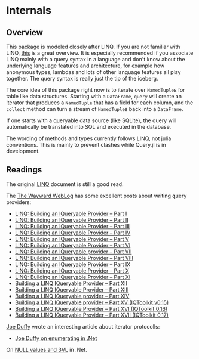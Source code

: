 # Internals

## Overview

This package is modeled closely after LINQ. If you are not familiar with LINQ, [this](https://msdn.microsoft.com/en-us/library/bb308959.aspx) is a great overview. It is especially recommended if you associate LINQ mainly with a query syntax in a language and don't know about the underlying language features and architecture, for example how anonymous types, lambdas and lots of other language features all play together. The query syntax is really just the tip of the iceberg.

The core idea of this package right now is to iterate over `NamedTuple`s for table like data structures. Starting with a `DataFrame`, `query` will create an iterator that produces a `NamedTuple` that has a field for each column, and the `collect` method can turn a stream of `NamedTuple`s back into a `DataFrame`.

If one starts with a queryable data source (like SQLite), the query will automatically be translated into SQL and executed in the database.

The wording of methods and types currently follows LINQ, not julia conventions. This is mainly to prevent clashes while Query.jl is in development.

## Readings

The original [LINQ](https://msdn.microsoft.com/en-us/library/bb308959.aspx) document is still a good read.

The [The Wayward WebLog](https://blogs.msdn.microsoft.com/mattwar/) has some excellent posts about writing query providers:

- [LINQ: Building an IQueryable Provider – Part I](https://blogs.msdn.microsoft.com/mattwar/2007/07/30/linq-building-an-iqueryable-provider-part-i/)
- [LINQ: Building an IQueryable Provider – Part II](https://blogs.msdn.microsoft.com/mattwar/2007/07/31/linq-building-an-iqueryable-provider-part-ii/)
- [LINQ: Building an IQueryable Provider – Part III](https://blogs.msdn.microsoft.com/mattwar/2007/08/01/linq-building-an-iqueryable-provider-part-iii/)
- [LINQ: Building an IQueryable Provider – Part IV](https://blogs.msdn.microsoft.com/mattwar/2007/08/02/linq-building-an-iqueryable-provider-part-iv/)
- [LINQ: Building an IQueryable Provider – Part V](https://blogs.msdn.microsoft.com/mattwar/2007/08/03/linq-building-an-iqueryable-provider-part-v/)
- [LINQ: Building an IQueryable Provider – Part VI](https://blogs.msdn.microsoft.com/mattwar/2007/08/09/linq-building-an-iqueryable-provider-part-vi/)
- [LINQ: Building an IQueryable provider – Part VII](https://blogs.msdn.microsoft.com/mattwar/2007/09/04/linq-building-an-iqueryable-provider-part-vii/)
- [LINQ: Building an IQueryable Provider – Part VIII](https://blogs.msdn.microsoft.com/mattwar/2007/10/09/linq-building-an-iqueryable-provider-part-viii/)
- [LINQ: Building an IQueryable Provider – Part IX](https://blogs.msdn.microsoft.com/mattwar/2008/01/16/linq-building-an-iqueryable-provider-part-ix/)
- [LINQ: Building an IQueryable Provider – Part X](https://blogs.msdn.microsoft.com/mattwar/2008/07/08/linq-building-an-iqueryable-provider-part-x/)
- [LINQ: Building an IQueryable Provider – Part XI](https://blogs.msdn.microsoft.com/mattwar/2008/07/14/linq-building-an-iqueryable-provider-part-xi/)
- [Building a LINQ IQueryable Provider – Part XII](https://blogs.msdn.microsoft.com/mattwar/2008/11/17/building-a-linq-iqueryable-provider-part-xii/)
- [Building a LINQ IQueryable Provider – Part XIII](https://blogs.msdn.microsoft.com/mattwar/2009/01/22/building-a-linq-iqueryable-provider-part-xiii/)
- [Building a LINQ IQueryable provider – Part XIV](https://blogs.msdn.microsoft.com/mattwar/2009/04/08/building-a-linq-iqueryable-provider-part-xiv/)
- [Building a LINQ IQueryable provider – Part XV (IQToolkit v0.15)](https://blogs.msdn.microsoft.com/mattwar/2009/06/16/building-a-linq-iqueryable-provider-part-xv-iqtoolkit-v0-15/)
- [Building a LINQ IQueryable Provider – Part XVI (IQToolkit 0.16)](https://blogs.msdn.microsoft.com/mattwar/2009/09/15/building-a-linq-iqueryable-provider-part-xvi-iqtoolkit-0-16/)
- [Building a LINQ IQueryable Provider – Part XVII (IQToolkit 0.17)](https://blogs.msdn.microsoft.com/mattwar/2010/02/09/building-a-linq-iqueryable-provider-part-xvii-iqtoolkit-0-17/)

[Joe Duffy](http://joeduffyblog.com/) wrote an interesting article about iterator protocolls:

- [Joe Duffy on enumerating in .Net](http://joeduffyblog.com/2008/09/21/the-cost-of-enumerating-in-net/)

On [NULL values and 3VL](https://msdn.microsoft.com/en-us/library/bb738687(v=vs.110).aspx) in .Net.
